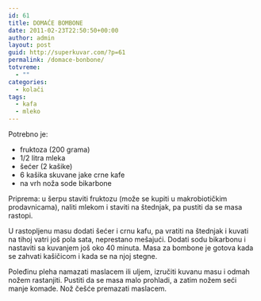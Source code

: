 ```yaml
---
id: 61
title: DOMAĆE BOMBONE
date: 2011-02-23T22:50:50+00:00
author: admin
layout: post
guid: http://superkuvar.com/?p=61
permalink: /domace-bonbone/
totvreme:
  - ""
categories:
  - kolači
tags:
  - kafa
  - mleko
---
```

Potrebno je:

  * fruktoza (200 grama)
  * 1/2 litra mleka
  * šećer (2 kašike)
  * 6 kašika skuvane jake crne kafe
  * na vrh noža sode bikarbone

Priprema: u šerpu staviti fruktozu (može se kupiti u makrobiotičkim prodavnicama), naliti mlekom i staviti na štednjak, pa pustiti da se masa rastopi.

U rastopljenu masu dodati šećer i crnu kafu, pa vratiti na štednjak i kuvati na tihoj vatri još pola sata, neprestano mešajući. Dodati sodu bikarbonu i nastaviti sa kuvanjem još oko 40 minuta. Masa za bombone je gotova kada se zahvati kašičicom i kada se na njoj stegne.

Poleđinu pleha namazati maslacem ili uljem, izručiti kuvanu masu i odmah nožem rastanjiti. Pustiti da se masa malo prohladi, a zatim nožem seći manje komade. Nož češće premazati maslacem.

&nbsp;

&nbsp;